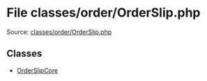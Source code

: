 File classes/order/OrderSlip.php
=========

Source: [classes/order/OrderSlip.php](https://github.com/PrestaShop/PrestaShop/blob/1.6.0.5/classes/order/OrderSlip.php)


Classes
-------

* [OrderSlipCore](class.OrderSlipCore.md)

